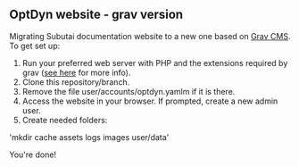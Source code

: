 ## OptDyn website - grav version

Migrating Subutai documentation website to a new one based on [Grav CMS](https://getgrav.org). To get set up:


1. Run your preferred web server with PHP and the extensions required by grav ([see here](https://www.booleanworld.com/install-grav-cms-debian-ubuntu/) for more info).
2. Clone this repository/branch.
3. Remove the file user/accounts/optdyn.yamlm if it is there.
4. Access the website in your browser. If prompted, create a new admin user.
5. Create needed folders:

'mkdir cache assets logs images user/data'

You're done!